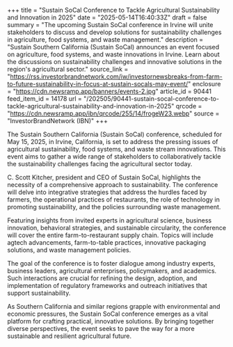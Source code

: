 +++
title = "Sustain SoCal Conference to Tackle Agricultural Sustainability and Innovation in 2025"
date = "2025-05-14T16:40:33Z"
draft = false
summary = "The upcoming Sustain SoCal conference in Irvine will unite stakeholders to discuss and develop solutions for sustainability challenges in agriculture, food systems, and waste management."
description = "Sustain Southern California (Sustain SoCal) announces an event focused on agriculture, food systems, and waste innovations in Irvine. Learn about the discussions on sustainability challenges and innovative solutions in the region's agricultural sector."
source_link = "https://rss.investorbrandnetwork.com/iw/investornewsbreaks-from-farm-to-future-sustainability-in-focus-at-sustain-socals-may-event/"
enclosure = "https://cdn.newsramp.app/banners/events-2.jpg"
article_id = 90441
feed_item_id = 14178
url = "/202505/90441-sustain-socal-conference-to-tackle-agricultural-sustainability-and-innovation-in-2025"
qrcode = "https://cdn.newsramp.app/ibn/qrcode/255/14/frogeW23.webp"
source = "InvestorBrandNetwork (IBN)"
+++

<p>The Sustain Southern California (Sustain SoCal) conference, scheduled for May 15, 2025, in Irvine, California, is set to address the pressing issues of agricultural sustainability, food systems, and waste stream innovations. This event aims to gather a wide range of stakeholders to collaboratively tackle the sustainability challenges facing the agricultural sector today.</p><p>C. Scott Kitcher, president and CEO of Sustain SoCal, highlights the necessity of a comprehensive approach to sustainability. The conference will delve into integrative strategies that address the hurdles faced by farmers, the operational practices of restaurants, the role of technology in promoting sustainability, and the policies surrounding waste management.</p><p>Featuring insights from invited experts in agricultural science, business innovation, behavioral strategies, and sustainable circularity, the conference will cover the entire farm-to-restaurant supply chain. Topics will include agtech advancements, farm-to-table practices, innovative packaging solutions, and waste management policies.</p><p>The goal of the conference is to foster dialogue among industry experts, business leaders, agricultural enterprises, policymakers, and academics. Such interactions are crucial for refining the design, adoption, and implementation of regulatory frameworks and outreach initiatives that support sustainability.</p><p>As Southern California and similar regions grapple with environmental and economic pressures, the Sustain SoCal conference emerges as a vital platform for crafting practical, innovative solutions. By bringing together diverse perspectives, the event seeks to pave the way for a more sustainable and resilient agricultural future.</p>